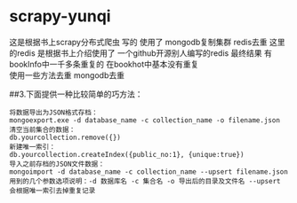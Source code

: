 # scrapy-yunqi
这是根据书上scrapy分布式爬虫 写的 使用了 mongodb复制集群 redis去重
这里的redis 是根据书上介绍使用了 一个github开源别人编写的redis 
最终结果 有bookInfo中一千多条重复的  在bookhot中基本没有重复  
使用一些方法去重 mongodb去重 

  
##3.下面提供一种比较简单的巧方法：

    将数据导出为JSON格式存档：
    mongoexport.exe -d database_name -c collection_name -o filename.json
    清空当前集合的数据：
    db.yourcollection.remove({})
    新建唯一索引：
    db.yourcollection.createIndex({public_no:1}, {unique:true})
    导入之前存档的JSON文件数据：
    mongoimport -d database_name -c collection_name --upsert filename.json
    用到的几个参数选项说明：-d 数据库名 -c 集合名 -o 导出后的目录及文件名 --upsert 会根据唯一索引去掉重复记录

